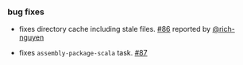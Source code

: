 ### bug fixes

- fixes directory cache including stale files. [#86][86] reported by [@rich-nguyen][@rich-nguyen]
- fixes `assembly-package-scala` task. [#87][87]

  [86]: https://github.com/sbt/sbt-assembly/issues/86
  [87]: https://github.com/sbt/sbt-assembly/issues/87
  [@rich-nguyen]: https://github.com/rich-nguyen
